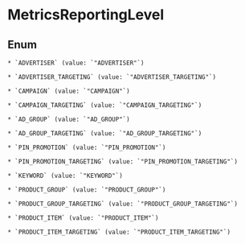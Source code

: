 
# MetricsReportingLevel

## Enum


    * `ADVERTISER` (value: `"ADVERTISER"`)

    * `ADVERTISER_TARGETING` (value: `"ADVERTISER_TARGETING"`)

    * `CAMPAIGN` (value: `"CAMPAIGN"`)

    * `CAMPAIGN_TARGETING` (value: `"CAMPAIGN_TARGETING"`)

    * `AD_GROUP` (value: `"AD_GROUP"`)

    * `AD_GROUP_TARGETING` (value: `"AD_GROUP_TARGETING"`)

    * `PIN_PROMOTION` (value: `"PIN_PROMOTION"`)

    * `PIN_PROMOTION_TARGETING` (value: `"PIN_PROMOTION_TARGETING"`)

    * `KEYWORD` (value: `"KEYWORD"`)

    * `PRODUCT_GROUP` (value: `"PRODUCT_GROUP"`)

    * `PRODUCT_GROUP_TARGETING` (value: `"PRODUCT_GROUP_TARGETING"`)

    * `PRODUCT_ITEM` (value: `"PRODUCT_ITEM"`)

    * `PRODUCT_ITEM_TARGETING` (value: `"PRODUCT_ITEM_TARGETING"`)



